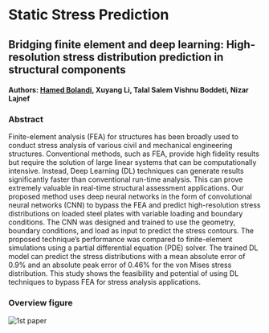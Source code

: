# Static Stress Prediction
## Bridging finite element and deep learning: High-resolution stress distribution prediction in structural components
#### Authors: [Hamed Bolandi](https://bolandih.github.io/), Xuyang Li, Talal Salem Vishnu Boddeti, Nizar Lajnef
### Abstract
Finite-element analysis (FEA) for structures has been broadly used to conduct stress analysis of various
civil and mechanical engineering structures. Conventional methods, such as FEA, provide high fidelity results but require
the solution of large linear systems that can be computationally intensive. Instead, Deep Learning (DL) techniques can
generate results significantly faster than conventional run-time analysis. This can prove extremely valuable in real-time
structural assessment applications. Our proposed method uses deep neural networks in the form of convolutional neural
networks (CNN) to bypass the FEA and predict high-resolution stress distributions on loaded steel plates with variable
loading and boundary conditions. The CNN was designed and trained to use the geometry, boundary conditions, and load
as input to predict the stress contours. The proposed technique’s performance was compared to finite-element simulations
using a partial differential equation (PDE) solver. The trained DL model can predict the stress distributions with a mean
absolute error of 0.9% and an absolute peak error of 0.46% for the von Mises stress distribution. This study shows the
feasibility and potential of using DL techniques to bypass FEA for stress analysis applications.

### Overview figure
![1st paper](https://github.com/bolandih/bolandih.github.io/blob/gh-pages/Images/Overview-1st%20paper.png)
